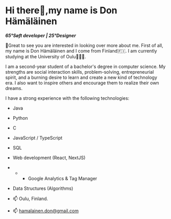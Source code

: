 # Hi there👋,my name is Don Hämäläinen
***65°Søft developer | 25°Designer***

🥳Great to see you are interested in looking over more about me. 
First of all, my name is Don Hämäläinen and I come from Finland🇫🇮. I am currently studying at the University of Oulu👨🏽‍💻.

I am a second-year student of a bachelor's degree in computer science. My strengths are social interaction skills, problem-solving, entrepreneurial spirit, and a burning desire to learn and create a new kind of technology era. I also want to inspire others and encourage them to realize their own dreams.

I have a strong experience with the following technologies:

- Java
- Python
- C
- JavaScript / TypeScript
- SQL 
- Web development (React, NextJS)
- - - Google Analytics & Tag Manager
- Data Structures (Algorithms)

- 📫 Oulu, Finland.
- 📫 hamalainen.don@gmail.com
<!--
**donhamalainen/donhamalainen** is a ✨ _special_ ✨ repository because its `README.md` (this file) appears on your GitHub profile.

Here are some ideas to get you started:

- 🔭 I’m currently working on ...
- 🌱 I’m currently learning ...
- 👯 I’m looking to collaborate on ...
- 🤔 I’m looking for help with ...
- 💬 Ask me about ...
- 📫 How to reach me: ...
- 😄 Pronouns: ...
- ⚡ Fun fact: ...
-->
